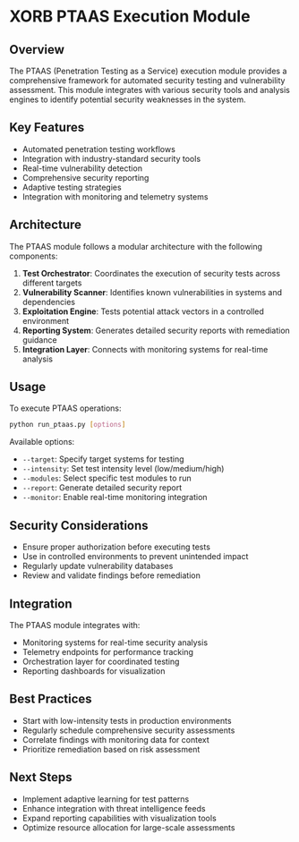 # XORB PTAAS Execution Module

## Overview
The PTAAS (Penetration Testing as a Service) execution module provides a comprehensive framework for automated security testing and vulnerability assessment. This module integrates with various security tools and analysis engines to identify potential security weaknesses in the system.

## Key Features
- Automated penetration testing workflows
- Integration with industry-standard security tools
- Real-time vulnerability detection
- Comprehensive security reporting
- Adaptive testing strategies
- Integration with monitoring and telemetry systems

## Architecture
The PTAAS module follows a modular architecture with the following components:

1. **Test Orchestrator**: Coordinates the execution of security tests across different targets
2. **Vulnerability Scanner**: Identifies known vulnerabilities in systems and dependencies
3. **Exploitation Engine**: Tests potential attack vectors in a controlled environment
4. **Reporting System**: Generates detailed security reports with remediation guidance
5. **Integration Layer**: Connects with monitoring systems for real-time analysis

## Usage
To execute PTAAS operations:

```bash
python run_ptaas.py [options]
```

Available options:
- `--target`: Specify target systems for testing
- `--intensity`: Set test intensity level (low/medium/high)
- `--modules`: Select specific test modules to run
- `--report`: Generate detailed security report
- `--monitor`: Enable real-time monitoring integration

## Security Considerations
- Ensure proper authorization before executing tests
- Use in controlled environments to prevent unintended impact
- Regularly update vulnerability databases
- Review and validate findings before remediation

## Integration
The PTAAS module integrates with:
- Monitoring systems for real-time security analysis
- Telemetry endpoints for performance tracking
- Orchestration layer for coordinated testing
- Reporting dashboards for visualization

## Best Practices
- Start with low-intensity tests in production environments
- Regularly schedule comprehensive security assessments
- Correlate findings with monitoring data for context
- Prioritize remediation based on risk assessment

## Next Steps
- Implement adaptive learning for test patterns
- Enhance integration with threat intelligence feeds
- Expand reporting capabilities with visualization tools
- Optimize resource allocation for large-scale assessments
